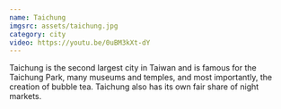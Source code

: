 ```yaml
---
name: Taichung
imgsrc: assets/taichung.jpg
category: city
video: https://youtu.be/0uBM3kXt-dY
---
```


Taichung is the second largest city in Taiwan and is famous for the Taichung Park, many museums and temples, and most importantly, the creation of bubble tea. Taichung also has its own fair share of night markets. 

